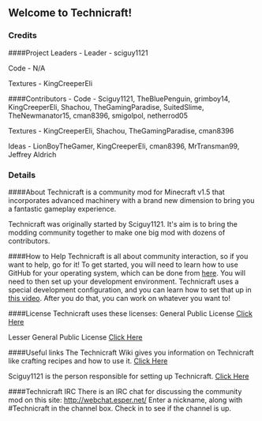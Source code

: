 ## Welcome to Technicraft!


### Credits
####Project Leaders -
Leader - sciguy1121

Code - N/A

Textures - KingCreeperEli



####Contributors -
Code 	  - Sciguy1121,
			TheBluePenguin, 
			grimboy14, 
			KingCreeperEli, 
			Shachou, 
			TheGamingParadise, 
			SuitedSlime,
			TheNewmanator15,
			cman8396,
			smigolpol,
			netherrod05
	   
Textures  - KingCreeperEli,
			Shachou,
			TheGamingParadise,
			cman8396

Ideas	- LionBoyTheGamer,
			KingCreeperEli,
			cman8396,
			MrTransman99, 
			Jeffrey Aldrich



### Details
####About
Technicraft is a community mod for Minecraft v1.5 that incorporates advanced machinery with a brand new dimension to bring you a fantastic gameplay experience.

Technicraft was originally started by Sciguy1121. It's aim is to bring the modding community together to make one big mod with dozens of contributors.

####How to Help
Technicraft is all about community interaction, so if you want to help, go for it! To get started, you will need to learn how to use GitHub for your operating system, which can be done from [here](https://github.com/). You will need to then set up your development environment. Technicraft uses a special development configuration, and you can learn how to set that up in [this video](https://www.youtube.com/watch?v=KsNr6ifC2aM). After you do that, you can work on whatever you want to!

####License
Technicraft uses these licenses:
General Public License 
[Click Here](http://github.com/sciguy1121/Community-Mod-1/blob/master/COPYING)

Lesser General Public License 
[Click Here](https://github.com/sciguy1121/Community-Mod-1/blob/master/COPYING.LESSER)



####Useful links
The Technicraft Wiki gives you information on Technicraft like crafting recipes and how to use it. 
[Click Here](http://technicraft.wikispaces.com)

Sciguy1121 is the person responsible for setting up Technicraft. 
[Click Here](http://youtube.com/user/sciguy1121)

####Technicraft IRC
There is an IRC chat for discussing the community mod on this site: http://webchat.esper.net/ 
Enter a nickname, along with #Technicraft in the channel box. Check in to see if the channel is up.
